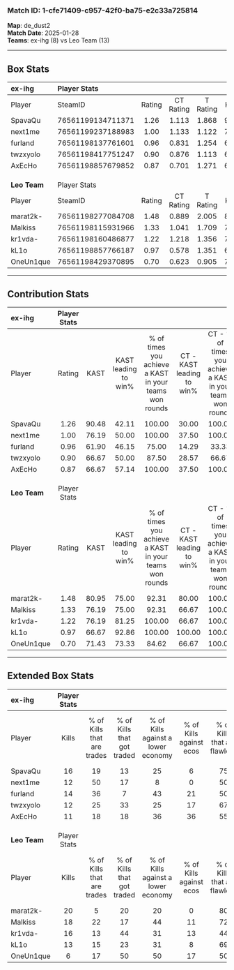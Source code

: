 ### Match ID: 1-cfe71409-c957-42f0-ba75-e2c33a725814  
**Map**: de_dust2  
**Match Date**: 2025-01-28  
**Teams**: ex-ihg (8) vs Leo Team (13)  

---  

## Box Stats  

| **ex-ihg**   | Player Stats      |        |           |          |       |       |       |         |        |      |     |
| :- | :- | :-: | :-: | :-: | :-: | :-: | :-: | :-: | :-: | :-: | :-: |
| Player       | SteamID           | Rating | CT Rating | T Rating | KAST  |  ADR  | Kills | Assists | Deaths | K/D  | HS% |
| SpavaQu      | 76561199134711371 |  1.26  |   1.113   |  1.868   | 90.48 | 82.3  |  16   |    4    |   16   | 1.00 | 50  |
| next1me      | 76561199237188983 |  1.00  |   1.133   |  1.122   | 76.19 | 77.0  |  12   |    5    |   15   | 0.80 | 50  |
| furland      | 76561198137761601 |  0.96  |   0.831   |  1.254   | 61.90 | 71.2  |  14   |    4    |   15   | 0.93 | 42  |
| twzxyolo     | 76561198417751247 |  0.90  |   0.876   |  1.113   | 66.67 | 69.0  |  12   |    4    |   15   | 0.80 | 41  |
| AxEcHo       | 76561198857679852 |  0.87  |   0.701   |  1.271   | 66.67 | 58.9  |  11   |    2    |   13   | 0.85 | 63  |
|              |                   |        |           |          |       |       |       |         |        |      |     |
|              |                   |        |           |          |       |       |       |         |        |      |     |
|              |                   |        |           |          |       |       |       |         |        |      |     |
| **Leo Team** | Player Stats      |        |           |          |       |       |       |         |        |      |     |
| Player       | SteamID           | Rating | CT Rating | T Rating | KAST  |  ADR  | Kills | Assists | Deaths | K/D  | HS% |
| marat2k-     | 76561198277084708 |  1.48  |   0.889   |  2.005   | 80.95 | 109.8 |  20   |    2    |   14   | 1.43 | 65  |
| Malkiss      | 76561198115931966 |  1.33  |   1.041   |  1.709   | 76.19 | 84.7  |  18   |    0    |   12   | 1.50 | 22  |
| kr1vda-      | 76561198160486877 |  1.22  |   1.218   |  1.356   | 76.19 | 74.8  |  16   |    2    |   12   | 1.33 | 62  |
| kL1o         | 76561198857766187 |  0.97  |   0.578   |  1.351   | 66.67 | 72.8  |  13   |    7    |   15   | 0.87 | 69  |
| OneUn1que    | 76561198429370895 |  0.70  |   0.623   |  0.905   | 71.43 | 52.1  |   6   |    8    |   13   | 0.46 | 83  |
---  

## Contribution Stats  

| **ex-ihg**   | Player Stats |       |                      |                                                        |                           |                                                             |                          |                                                            |
| :- | :-: | :-: | :-: | :-: | :-: | :-: | :-: | :-: |
| Player       |    Rating    | KAST  | KAST leading to win% | % of times you achieve a KAST in your teams won rounds | CT - KAST leading to win% | CT - % of times you achieve a KAST in your teams won rounds | T - KAST leading to win% | T - % of times you achieve a KAST in your teams won rounds |
| SpavaQu      |     1.26     | 90.48 |        42.11         |                         100.00                         |           30.00           |                           100.00                            |          55.56           |                           100.00                           |
| next1me      |     1.00     | 76.19 |        50.00         |                         100.00                         |           37.50           |                           100.00                            |          62.50           |                           100.00                           |
| furland      |     0.96     | 61.90 |        46.15         |                         75.00                          |           14.29           |                            33.33                            |          83.33           |                           100.00                           |
| twzxyolo     |     0.90     | 66.67 |        50.00         |                         87.50                          |           28.57           |                            66.67                            |          71.43           |                           100.00                           |
| AxEcHo       |     0.87     | 66.67 |        57.14         |                         100.00                         |           37.50           |                           100.00                            |          83.33           |                           100.00                           |
|              |              |       |                      |                                                        |                           |                                                             |                          |                                                            |
|              |              |       |                      |                                                        |                           |                                                             |                          |                                                            |
|              |              |       |                      |                                                        |                           |                                                             |                          |                                                            |
| **Leo Team** | Player Stats |       |                      |                                                        |                           |                                                             |                          |                                                            |
| Player       |    Rating    | KAST  | KAST leading to win% | % of times you achieve a KAST in your teams won rounds | CT - KAST leading to win% | CT - % of times you achieve a KAST in your teams won rounds | T - KAST leading to win% | T - % of times you achieve a KAST in your teams won rounds |
| marat2k-     |     1.48     | 80.95 |        75.00         |                         92.31                          |           80.00           |                           100.00                            |          72.73           |                           88.89                            |
| Malkiss      |     1.33     | 76.19 |        75.00         |                         92.31                          |           66.67           |                           100.00                            |          80.00           |                           88.89                            |
| kr1vda-      |     1.22     | 76.19 |        81.25         |                         100.00                         |           66.67           |                           100.00                            |          90.00           |                           100.00                           |
| kL1o         |     0.97     | 66.67 |        92.86         |                         100.00                         |          100.00           |                           100.00                            |          90.00           |                           100.00                           |
| OneUn1que    |     0.70     | 71.43 |        73.33         |                         84.62                          |           66.67           |                           100.00                            |          77.78           |                           77.78                            |
---  

## Extended Box Stats  

| **ex-ihg**   | Player Stats |                            |                            |                                    |                         |                              |                                 |        |                             |                                     |                          |                               |                            |
| :- | :-: | :-: | :-: | :-: | :-: | :-: | :-: | :-: | :-: | :-: | :-: | :-: | :-: |
| Player       |    Kills     | % of Kills that are trades | % of Kills that got traded | % of Kills against a lower economy | % of Kills against ecos | % of Kills that are flawless | % of Kills that are close duels | Deaths | % of Deaths that get traded | % of Deaths against a lower economy | % of Deaths against ecos | % of Deaths that are flawless | % of Deaths that are close |
| SpavaQu      |      16      |             19             |             13             |                 25                 |            6            |              75              |                6                |   16   |             44              |                  6                  |            0             |              75               |             0              |
| next1me      |      12      |             50             |             17             |                 8                  |            0            |              50              |               25                |   15   |             33              |                 13                  |            7             |              67               |             13             |
| furland      |      14      |             36             |             7              |                 43                 |           21            |              50              |                7                |   15   |             13              |                  7                  |            0             |              80               |             0              |
| twzxyolo     |      12      |             25             |             33             |                 25                 |           17            |              67              |                8                |   15   |             20              |                 13                  |            0             |              40               |             13             |
| AxEcHo       |      11      |             18             |             18             |                 36                 |           36            |              55              |                0                |   13   |             23              |                  8                  |            0             |              54               |             0              |
|              |              |                            |                            |                                    |                         |                              |                                 |        |                             |                                     |                          |                               |                            |
|              |              |                            |                            |                                    |                         |                              |                                 |        |                             |                                     |                          |                               |                            |
|              |              |                            |                            |                                    |                         |                              |                                 |        |                             |                                     |                          |                               |                            |
| **Leo Team** | Player Stats |                            |                            |                                    |                         |                              |                                 |        |                             |                                     |                          |                               |                            |
| Player       |    Kills     | % of Kills that are trades | % of Kills that got traded | % of Kills against a lower economy | % of Kills against ecos | % of Kills that are flawless | % of Kills that are close duels | Deaths | % of Deaths that get traded | % of Deaths against a lower economy | % of Deaths against ecos | % of Deaths that are flawless | % of Deaths that are close |
| marat2k-     |      20      |             5              |             20             |                 20                 |            0            |              80              |                5                |   14   |             21              |                 14                  |            0             |              43               |             21             |
| Malkiss      |      18      |             22             |             17             |                 44                 |           11            |              72              |                0                |   12   |              0              |                 17                  |            0             |              75               |             0              |
| kr1vda-      |      16      |             13             |             44             |                 31                 |           13            |              44              |               13                |   12   |             25              |                 25                  |            8             |              50               |             8              |
| kL1o         |      13      |             15             |             23             |                 31                 |            8            |              69              |                0                |   15   |             13              |                 20                  |            0             |              67               |             0              |
| OneUn1que    |      6       |             17             |             50             |                 50                 |           17            |              50              |               17                |   13   |             23              |                 23                  |            8             |              69               |             15             |
